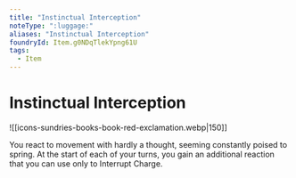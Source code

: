 ```yaml
---
title: "Instinctual Interception"
noteType: ":luggage:"
aliases: "Instinctual Interception"
foundryId: Item.g0NDqTlekYpng61U
tags:
  - Item
---
```


# Instinctual Interception
![[icons-sundries-books-book-red-exclamation.webp|150]]

You react to movement with hardly a thought, seeming constantly poised to spring. At the start of each of your turns, you gain an additional reaction that you can use only to Interrupt Charge.
